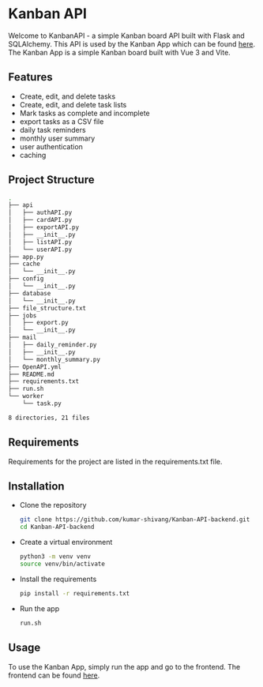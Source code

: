 # Kanban API

Welcome to KanbanAPI - a simple Kanban board API built with Flask and SQLAlchemy. This API is used by the Kanban App which can be found [here](https://www.github.com/kumar-shivang/Kanban). The Kanban App is a simple Kanban board built with Vue 3 and Vite.

## Features

* Create, edit, and delete tasks
* Create, edit, and delete task lists
* Mark tasks as complete and incomplete
* export tasks as a CSV file
* daily task reminders
* monthly user summary
* user authentication
* caching

## Project Structure

```sh
.
├── api
│   ├── authAPI.py
│   ├── cardAPI.py
│   ├── exportAPI.py
│   ├── __init__.py
│   ├── listAPI.py
│   └── userAPI.py
├── app.py
├── cache
│   └── __init__.py
├── config
│   └── __init__.py
├── database
│   └── __init__.py
├── file_structure.txt
├── jobs
│   ├── export.py
│   └── __init__.py
├── mail
│   ├── daily_reminder.py
│   ├── __init__.py
│   └── monthly_summary.py
├── OpenAPI.yml
├── README.md
├── requirements.txt
├── run.sh
└── worker
    └── task.py

8 directories, 21 files
```

## Requirements

Requirements for the project are listed in the requirements.txt file.

## Installation

* Clone the repository

    ```bash
  git clone https://github.com/kumar-shivang/Kanban-API-backend.git
  cd Kanban-API-backend
  ```

* Create a virtual environment

  ```bash
  python3 -m venv venv 
  source venv/bin/activate
    ```

* Install the requirements
  
  ```bash
  pip install -r requirements.txt
  ```

* Run the app
  
  ```bash
  run.sh
  ```

## Usage

To use the Kanban App, simply run the app and go to the frontend. The frontend can be found [here](https://www.github.com/kumar-shivang/Kanban).
